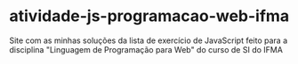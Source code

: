 # atividade-js-programacao-web-ifma
Site com as minhas soluções da lista de exercício de JavaScript feito para a disciplina "Linguagem de Programação para Web" do curso de SI do IFMA 
